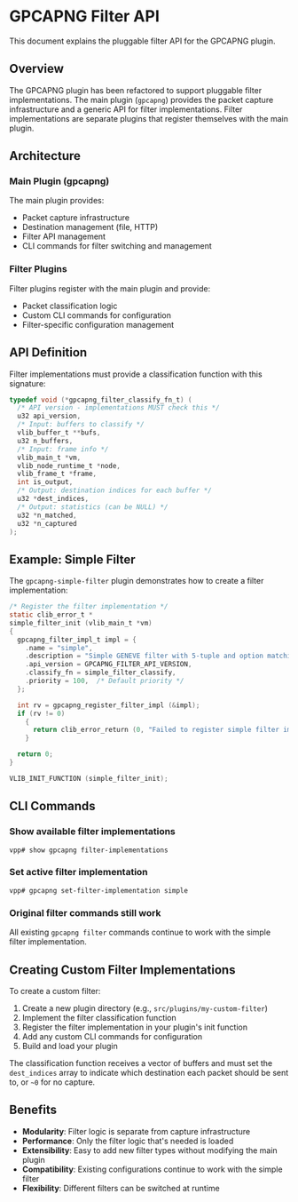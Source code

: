 # GPCAPNG Filter API

This document explains the pluggable filter API for the GPCAPNG plugin.

## Overview

The GPCAPNG plugin has been refactored to support pluggable filter implementations. The main plugin (`gpcapng`) provides the packet capture infrastructure and a generic API for filter implementations. Filter implementations are separate plugins that register themselves with the main plugin.

## Architecture

### Main Plugin (gpcapng)

The main plugin provides:
- Packet capture infrastructure
- Destination management (file, HTTP)
- Filter API management
- CLI commands for filter switching and management

### Filter Plugins

Filter plugins register with the main plugin and provide:
- Packet classification logic
- Custom CLI commands for configuration
- Filter-specific configuration management

## API Definition

Filter implementations must provide a classification function with this signature:

```c
typedef void (*gpcapng_filter_classify_fn_t) (
  /* API version - implementations MUST check this */
  u32 api_version,
  /* Input: buffers to classify */
  vlib_buffer_t **bufs,
  u32 n_buffers,
  /* Input: frame info */
  vlib_main_t *vm,
  vlib_node_runtime_t *node, 
  vlib_frame_t *frame,
  int is_output,
  /* Output: destination indices for each buffer */
  u32 *dest_indices,
  /* Output: statistics (can be NULL) */
  u32 *n_matched,
  u32 *n_captured
);
```

## Example: Simple Filter

The `gpcapng-simple-filter` plugin demonstrates how to create a filter implementation:

```c
/* Register the filter implementation */
static clib_error_t *
simple_filter_init (vlib_main_t *vm)
{
  gpcapng_filter_impl_t impl = {
    .name = "simple",
    .description = "Simple GENEVE filter with 5-tuple and option matching",
    .api_version = GPCAPNG_FILTER_API_VERSION,
    .classify_fn = simple_filter_classify,
    .priority = 100,  /* Default priority */
  };

  int rv = gpcapng_register_filter_impl (&impl);
  if (rv != 0)
    {
      return clib_error_return (0, "Failed to register simple filter implementation (error %d)", rv);
    }

  return 0;
}

VLIB_INIT_FUNCTION (simple_filter_init);
```

## CLI Commands

### Show available filter implementations
```
vpp# show gpcapng filter-implementations
```

### Set active filter implementation
```
vpp# gpcapng set-filter-implementation simple
```

### Original filter commands still work
All existing `gpcapng filter` commands continue to work with the simple filter implementation.

## Creating Custom Filter Implementations

To create a custom filter:

1. Create a new plugin directory (e.g., `src/plugins/my-custom-filter`)
2. Implement the filter classification function
3. Register the filter implementation in your plugin's init function
4. Add any custom CLI commands for configuration
5. Build and load your plugin

The classification function receives a vector of buffers and must set the `dest_indices` array to indicate which destination each packet should be sent to, or `~0` for no capture.

## Benefits

- **Modularity**: Filter logic is separate from capture infrastructure
- **Performance**: Only the filter logic that's needed is loaded
- **Extensibility**: Easy to add new filter types without modifying the main plugin
- **Compatibility**: Existing configurations continue to work with the simple filter
- **Flexibility**: Different filters can be switched at runtime